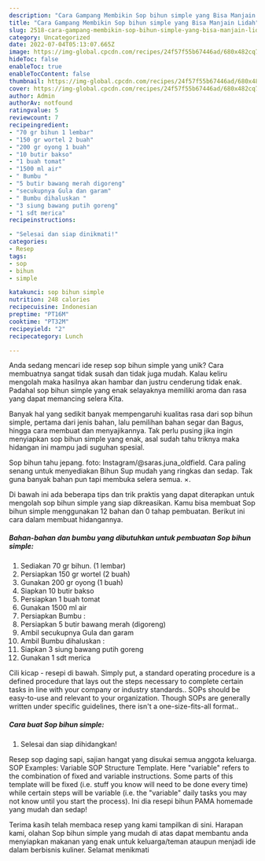 ```yaml
---
description: "Cara Gampang Membikin Sop bihun simple yang Bisa Manjain Lidah"
title: "Cara Gampang Membikin Sop bihun simple yang Bisa Manjain Lidah"
slug: 2518-cara-gampang-membikin-sop-bihun-simple-yang-bisa-manjain-lidah
category: Uncategorized
date: 2022-07-04T05:13:07.665Z
image: https://img-global.cpcdn.com/recipes/24f57f55b67446ad/680x482cq70/sop-bihun-simple-foto-resep-utama.jpg
hideToc: false
enableToc: true
enableTocContent: false
thumbnail: https://img-global.cpcdn.com/recipes/24f57f55b67446ad/680x482cq70/sop-bihun-simple-foto-resep-utama.jpg
cover: https://img-global.cpcdn.com/recipes/24f57f55b67446ad/680x482cq70/sop-bihun-simple-foto-resep-utama.jpg
author: Admin
authorAv: notfound
ratingvalue: 5
reviewcount: 7
recipeingredient:
- "70 gr bihun 1 lembar"
- "150 gr wortel 2 buah"
- "200 gr oyong 1 buah"
- "10 butir bakso"
- "1 buah tomat"
- "1500 ml air"
- " Bumbu "
- "5 butir bawang merah digoreng"
- "secukupnya Gula dan garam"
- " Bumbu dihaluskan "
- "3 siung bawang putih goreng"
- "1 sdt merica"
recipeinstructions:

- "Selesai dan siap dinikmati!"
categories:
- Resep
tags:
- sop
- bihun
- simple

katakunci: sop bihun simple 
nutrition: 248 calories
recipecuisine: Indonesian
preptime: "PT16M"
cooktime: "PT32M"
recipeyield: "2"
recipecategory: Lunch

---
```





Anda sedang mencari ide resep sop bihun simple yang unik? Cara membuatnya sangat tidak susah dan tidak juga mudah. Kalau keliru mengolah maka hasilnya akan hambar dan justru cenderung tidak enak. Padahal sop bihun simple yang enak selayaknya memiliki aroma dan rasa yang dapat memancing selera Kita.





Banyak hal yang sedikit banyak mempengaruhi kualitas rasa dari sop bihun simple, pertama dari jenis bahan, lalu pemilihan bahan segar dan Bagus, hingga cara membuat dan menyajikannya. Tak perlu pusing jika ingin menyiapkan sop bihun simple yang enak,      asal sudah tahu triknya maka hidangan ini mampu jadi suguhan spesial.














Sop bihun tahu jepang. foto: Instagram/@saras.juna_oldfield. Cara paling senang untuk menyediakan Bihun Sup mudah yang ringkas dan sedap. Tak guna banyak bahan pun tapi membuka selera semua. ×.






Di bawah ini ada beberapa tips dan trik praktis yang dapat diterapkan untuk mengolah sop bihun simple yang siap dikreasikan. Kamu bisa membuat Sop bihun simple menggunakan 12 bahan dan 0 tahap pembuatan. Berikut ini cara dalam membuat hidangannya.

<!--inarticleads1-->

##### Bahan-bahan dan bumbu yang dibutuhkan untuk pembuatan Sop bihun simple:

1. Sediakan 70 gr bihun. (1 lembar)
1. Persiapkan 150 gr wortel (2 buah)
1. Gunakan 200 gr oyong (1 buah)
1. Siapkan 10 butir bakso
1. Persiapkan 1 buah tomat
1. Gunakan 1500 ml air
1. Persiapkan  Bumbu :
1. Persiapkan 5 butir bawang merah (digoreng)
1. Ambil secukupnya Gula dan garam
1. Ambil  Bumbu dihaluskan :
1. Siapkan 3 siung bawang putih goreng
1. Gunakan 1 sdt merica


Cili kicap - resepi di bawah. Simply put, a standard operating procedure is a defined procedure that lays out the steps necessary to complete certain tasks in line with your company or industry standards.. SOPs should be easy-to-use and relevant to your organization. Though SOPs are generally written under specific guidelines, there isn&#39;t a one-size-fits-all format.. 

<!--inarticleads2-->

##### Cara buat Sop bihun simple:


1. Selesai dan siap dihidangkan!

Resep sop daging sapi, sajian hangat yang disukai semua anggota keluarga. SOP Examples: Variable SOP Structure Template. Here &#34;variable&#34; refers to the combination of fixed and variable instructions. Some parts of this template will be fixed (i.e. stuff you know will need to be done every time) while certain steps will be variable (i.e. the &#34;variable&#34; daily tasks you may not know until you start the process). Ini dia resepi bihun PAMA homemade yang mudah dan sedap! 

Terima kasih telah membaca resep yang kami tampilkan di sini. Harapan kami, olahan Sop bihun simple yang mudah di atas dapat membantu anda menyiapkan makanan yang enak untuk keluarga/teman ataupun menjadi ide dalam berbisnis kuliner. Selamat menikmati
